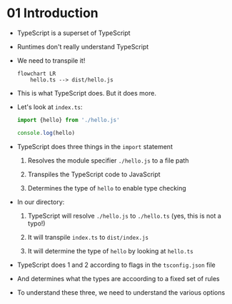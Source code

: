 # 01 Introduction

- TypeScript is a superset of TypeScript

- Runtimes don't really understand TypeScript

- We need to transpile it!

  ```mermaid
  flowchart LR
      hello.ts --> dist/hello.js
  ```

- This is what TypeScript does. But it does more.

- Let's look at `index.ts`:

  ```typescript
  import {hello} from './hello.js'

  console.log(hello)
  ```

- TypeScript does three things in the `import` statement

  1. Resolves the module specifier `./hello.js` to a file path

  1. Transpiles the TypeScript code to JavaScript

  1. Determines the type of `hello` to enable type checking

- In our directory:

  1. TypeScript will resolve `./hello.js` to `./hello.ts`
     (yes, this is not a typo!)

  1. It will transpile `index.ts` to `dist/index.js`

  1. It will determine the type of `hello` by looking at `hello.ts`

- TypeScript does 1 and 2 according to flags in the `tsconfig.json` file

- And determines what the types are accoording to a fixed set of rules

- To understand these three, we need to understand the various options
